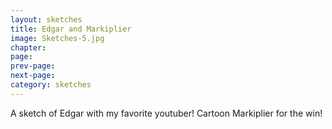 ```yaml
---
layout: sketches
title: Edgar and Markiplier
image: Sketches-5.jpg
chapter: 
page: 
prev-page:
next-page: 
category: sketches
---
```

A sketch of Edgar with my favorite youtuber! Cartoon Markiplier for the win!